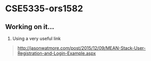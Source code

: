 # CSE5335-ors1582
## Working on it...
1. Using a very useful link
> http://jasonwatmore.com/post/2015/12/09/MEAN-Stack-User-Registration-and-Login-Example.aspx
